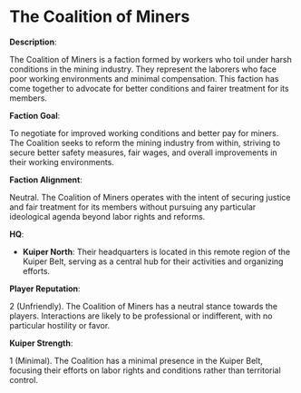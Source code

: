 # The Coalition of Miners

**Description**: 

The Coalition of Miners is a faction formed by workers who toil under harsh conditions in the mining industry. They represent the laborers who face poor working environments and minimal compensation. This faction has come together to advocate for better conditions and fairer treatment for its members.

**Faction Goal**: 

To negotiate for improved working conditions and better pay for miners. The Coalition seeks to reform the mining industry from within, striving to secure better safety measures, fair wages, and overall improvements in their working environments.

**Faction Alignment**: 

Neutral. The Coalition of Miners operates with the intent of securing justice and fair treatment for its members without pursuing any particular ideological agenda beyond labor rights and reforms.

**HQ**:

* **Kuiper North**: Their headquarters is located in this remote region of the Kuiper Belt, serving as a central hub for their activities and organizing efforts.

**Player Reputation**:

2 (Unfriendly). The Coalition of Miners has a neutral stance towards the players. Interactions are likely to be professional or indifferent, with no particular hostility or favor.

**Kuiper Strength**: 

1 (Minimal). The Coalition has a minimal presence in the Kuiper Belt, focusing their efforts on labor rights and conditions rather than territorial control.